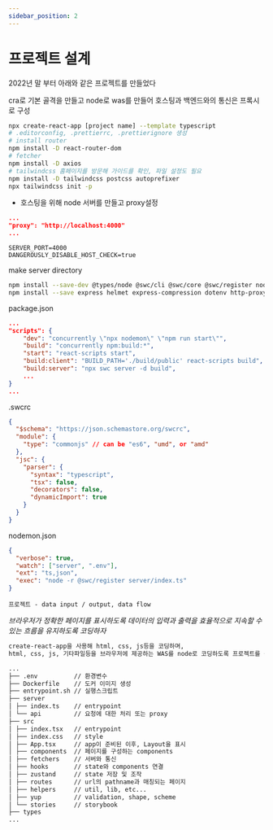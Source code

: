 ```yaml
---
sidebar_position: 2
---
```


# 프로젝트 설계

2022년 말 부터 아래와 같은 프로젝트를 만들었다

cra로 기본 골격을 만들고 node로 was를 만들어 호스팅과 백엔드와의 통신은 프록시로 구성

```sh
npx create-react-app [project name] --template typescript
# .editorconfig, .prettierrc, .prettierignore 생성
# install router
npm install -D react-router-dom
# fetcher
npm install -D axios
# tailwindcss 홈페이지를 방문해 가이드를 확인, 파일 설정도 필요
npm install -D tailwindcss postcss autoprefixer
npx tailwindcss init -p
```

- 호스팅을 위해 node 서버를 만들고 proxy설정

```package.json
...
"proxy": "http://localhost:4000"
...
```

```.env
SERVER_PORT=4000
DANGEROUSLY_DISABLE_HOST_CHECK=true
```

make server directory

```bash
npm install --save-dev @types/node @swc/cli @swc/core @swc/register nodemon concurrently
npm install --save express helmet express-compression dotenv http-proxy-middleware
```

package.json

```json
...
"scripts": {
    "dev": "concurrently \"npx nodemon\" \"npm run start\"",
    "build": "concurrently npm:build:*",
    "start": "react-scripts start",
    "build:client": "BUILD_PATH='./build/public' react-scripts build",
    "build:server": "npx swc server -d build",
    ...
}
...
```

.swcrc

```json
{
  "$schema": "https://json.schemastore.org/swcrc",
  "module": {
    "type": "commonjs" // can be "es6", "umd", or "amd"
  },
  "jsc": {
    "parser": {
      "syntax": "typescript",
      "tsx": false,
      "decorators": false,
      "dynamicImport": true
    }
  }
}
```

nodemon.json

```json
{
  "verbose": true,
  "watch": ["server", ".env"],
  "ext": "ts,json",
  "exec": "node -r @swc/register server/index.ts"
}
```

`프로젝트 - data input / output, data flow`

_브라우저가 정확한 페이지를 표시하도록 데이터의 입력과 출력을 효율적으로 지속할 수 있는 흐름을 유지하도록 코딩하자_

```txt
create-react-app을 사용해 html, css, js등을 코딩하며,
html, css, js, 기타파일등을 브라우저에 제공하는 WAS를 node로 코딩하도록 프로젝트를 구성했다

...
├── .env          // 환경변수
├── Dockerfile    // 도커 이미지 생성
├── entrypoint.sh // 실행스크립트
├── server
│ ├── index.ts    // entrypoint
│ └── api         // 요청에 대한 처리 또는 proxy
├── src
│ ├── index.tsx   // entrypoint
│ ├── index.css   // style
│ ├── App.tsx     // app이 준비된 이후, Layout을 표시
│ ├── components  // 페이지를 구성하는 components
│ ├── fetchers    // 서버와 통신
│ ├── hooks       // state와 components 연결
│ ├── zustand     // state 저장 및 조작
│ ├── routes      // url의 pathname과 매칭되는 페이지
│ ├── helpers     // util, lib, etc...
│ ├── yup         // validation, shape, scheme
│ └── stories     // storybook
├── types
...
```
